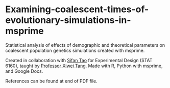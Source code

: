 # Examining-coalescent-times-of-evolutionary-simulations-in-msprime
Statistical analysis of effects of demographic and theoretical parameters on coalescent population genetics simulations created with msprime.

Created in collaboration with [Sifan Tao](https://github.com/tao-sfan/) for Experimental Design (STAT 6160), taught by [Professor Xiwei Tang](https://statistics.as.virginia.edu/faculty-staff/profile/xt4yj). Made with R, Python with msprime, and Google Docs.

References can be found at end of PDF file.
